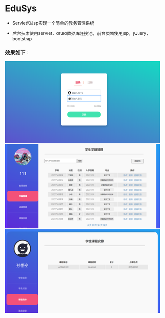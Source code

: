 # EduSys
- Servlet和Jsp实现一个简单的教务管理系统

- 后台技术使用servlet、druid数据库连接池，前台页面使用jsp，jQuery，bootstrap

### 效果如下：
![image](https://github.com/Greenbert/EduSys/blob/master/image/1.png)
![image](https://github.com/Greenbert/EduSys/blob/master/image/2.png)
![image](https://github.com/Greenbert/EduSys/blob/master/image/3.PNG)
